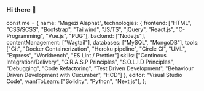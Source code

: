 ### Hi there 👋
const me = {
  name: "Magezi Alaphat",
  technologies: {
    frontend: ["HTML", "CSS/SCSS", "Bootstrap", "Tailwind", "JS/TS", "jQuery", "React.js", "C-Programming", "Vue.js", "PUG"],
    backend: ["Node.js"],
    contentManagement: ["Wagtail"],
    databases: ["MySQL", "MongoDB"],
    tools: ["Git", "Docker Containerization", "Heroku pipeline", "Circle CI", "UML", "Express", "Workbench", "ES Lint / Prettier"]
    skills: ["Continous Integration/Delivery", "G.R.A.S.P Principles", "S.O.L.I.D Principles", "Debugging", "Code Refactoring", "Test Driven Development", "Behaviour Driven Development with Cucumber", "HCD"]
  },
  editor: "Visual Studio Code",
  wantToLearn: ["Solidity", "Python", "Next js"],
};

<!--
**arafats1/arafats1** is a ✨ _special_ ✨ repository because its `README.md` (this file) appears on your GitHub profile.


Here are some ideas to get you started:

- 🔭 I’m currently working on ...
- 🌱 I’m currently learning ...
- 👯 I’m looking to collaborate on ...
- 🤔 I’m looking for help with ...
- 💬 Ask me about ...
- 📫 How to reach me: ...
- 😄 Pronouns: ...
- ⚡ Fun fact: ...
-->
